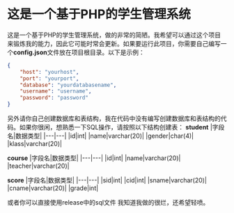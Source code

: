 # 这是一个基于PHP的学生管理系统

这是一个基于PHP的学生管理系统，做的非常的简陋。我希望可以通过这个项目来锻炼我的能力，因此它可能时常会更新。如果要运行此项目，你需要自己编写一个**config.json**文件放在项目根目录。以下是示例：

```json
{
    "host": "yourhost",
    "port": "yourport",
    "database": "yourdatabasename",
    "username": "username",
    "password": "password"
}
```

另外请你自己创建数据库和表结构，我在代码中没有编写创建数据库和表结构的代码。如果你很闲，想熟悉一下SQL操作，请按照以下结构创建表：
**student**
|字段名|数据类型|
|---|---|
|id|int|
|name|varchar(20)|
|gender|char(4)|
|klass|varchar(20)|

**course**
|字段名|数据类型|
|---|---|
|id|int|
|name|varchar(20)|
|teacher|varchar(20)|

**score**
|字段名|数据类型|
|---|---|
|sid|int|
|cid|int|
|sname|varchar(20)|
|cname|varchar(20)|
|grade|int|

或者你可以直接使用release中的sql文件
我知道我做的很烂，还希望轻喷。
